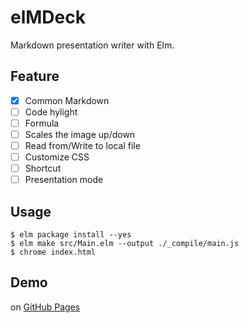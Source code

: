 # elMDeck

Markdown presentation writer with Elm.

## Feature

- [x] Common Markdown
- [ ] Code hylight
- [ ] Formula
- [ ] Scales the image up/down
- [ ] Read from/Write to local file
- [ ] Customize CSS
- [ ] Shortcut
- [ ] Presentation mode

## Usage

```
$ elm package install --yes
$ elm make src/Main.elm --output ./_compile/main.js
$ chrome index.html
```

## Demo

on [GitHub Pages](https://matsubara0507.github.io/elmdeck/)
